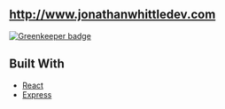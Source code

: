 ## http://www.jonathanwhittledev.com

[![Greenkeeper badge](https://badges.greenkeeper.io/jwhittle933/DevWebsite.svg)](https://greenkeeper.io/)


## Built With

* [React](https://reactjs.org/)
* [Express](https://expressjs.com/)
